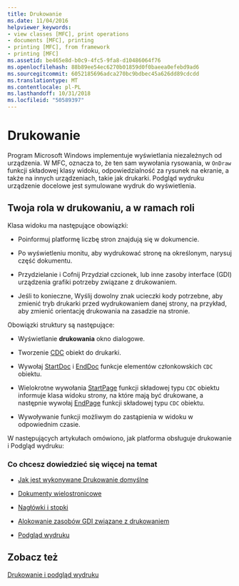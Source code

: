```yaml
---
title: Drukowanie
ms.date: 11/04/2016
helpviewer_keywords:
- view classes [MFC], print operations
- documents [MFC], printing
- printing [MFC], from framework
- printing [MFC]
ms.assetid: be465e8d-b0c9-4fc5-9fa8-d10486064f76
ms.openlocfilehash: 88b89ee54ec6270b01859d0f0baeea0efebd9ad6
ms.sourcegitcommit: 6052185696adca270bc9bdbec45a626dd89cdcdd
ms.translationtype: MT
ms.contentlocale: pl-PL
ms.lasthandoff: 10/31/2018
ms.locfileid: "50589397"
---
```

# <a name="printing"></a>Drukowanie

Program Microsoft Windows implementuje wyświetlania niezależnych od urządzenia. W MFC, oznacza to, że ten sam wywołania rysowania, w `OnDraw` funkcji składowej klasy widoku, odpowiedzialność za rysunek na ekranie, a także na innych urządzeniach, takie jak drukarki. Podgląd wydruku urządzenie docelowe jest symulowane wydruk do wyświetlenia.

##  <a name="_core_your_role_in_printing_vs.._the_framework.92.s_role"></a> Twoja rola w drukowaniu, a w ramach roli

Klasa widoku ma następujące obowiązki:

- Poinformuj platformę liczbę stron znajdują się w dokumencie.

- Po wyświetleniu monitu, aby wydrukować stronę na określonym, narysuj część dokumentu.

- Przydzielanie i Cofnij Przydział czcionek, lub inne zasoby interface (GDI) urządzenia grafiki potrzeby związane z drukowaniem.

- Jeśli to konieczne, Wyślij dowolny znak ucieczki kody potrzebne, aby zmienić tryb drukarki przed wydrukowaniem danej strony, na przykład, aby zmienić orientację drukowania na zasadzie na stronie.

Obowiązki struktury są następujące:

- Wyświetlanie **drukowania** okno dialogowe.

- Tworzenie [CDC](../mfc/reference/cdc-class.md) obiekt do drukarki.

- Wywołaj [StartDoc](../mfc/reference/cdc-class.md#startdoc) i [EndDoc](../mfc/reference/cdc-class.md#enddoc) funkcje elementów członkowskich `CDC` obiektu.

- Wielokrotne wywołania [StartPage](../mfc/reference/cdc-class.md#startpage) funkcji składowej typu `CDC` obiektu informuje klasa widoku strony, na które mają być drukowane, a następnie wywołaj [EndPage](../mfc/reference/cdc-class.md#endpage) funkcji składowej typu `CDC` obiektu.

- Wywoływanie funkcji możliwym do zastąpienia w widoku w odpowiednim czasie.

W następujących artykułach omówiono, jak platforma obsługuje drukowanie i Podgląd wydruku:

### <a name="what-do-you-want-to-know-more-about"></a>Co chcesz dowiedzieć się więcej na temat

- [Jak jest wykonywane Drukowanie domyślne](../mfc/how-default-printing-is-done.md)

- [Dokumenty wielostronicowe](../mfc/multipage-documents.md)

- [Nagłówki i stopki](../mfc/headers-and-footers.md)

- [Alokowanie zasobów GDI związane z drukowaniem](../mfc/allocating-gdi-resources.md)

- [Podgląd wydruku](../mfc/print-preview-architecture.md)

## <a name="see-also"></a>Zobacz też

[Drukowanie i podgląd wydruku](../mfc/printing-and-print-preview.md)

